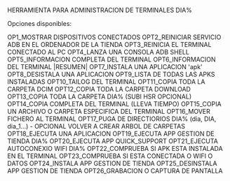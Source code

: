HERRAMIENTA PARA ADMINISTRACION DE TERMINALES DIA%

Opciones disponibles:

OP1_MOSTRAR DISPOSITIVOS CONECTADOS
OPT2_REINICIAR SERVICIO ADB EN EL ORDENADOR DE LA TIENDA
OPT3_REINICIA EL TERMINAL CONECTADO AL PC
OPT4_LANZA UNA CONSOLA ADB SHELL
OPT5_INFORMACION COMPLETA DEL TERMINAL
OPT6_INFORMACION DEL TERMINAL |RESUMEN|
OPT7_INSTALA UNA APLICACION 'apk'
OPT8_DESISTALA UNA APLICACION
OPT9_LISTA DE TODAS LAS APKS INSTALADAS
OPT10_TAILOG DEL TERMINAL
OPT11_COPIA TODA LA CARPETA DCIM
OPT12_COPIA TODA LA CARPETA DOWNLOAD
OPT13_COPIA TODA LA CARPETA DIA% (SUBI HSR OPCIONAL)
OPT14_COPIA COMPLETA DEL TERMINAL (LLEVA TIEMPO)
OPT15_COPIA UN ARCHIVO O CARPETA ESPECIFICA DEL TERMINAL
OPT16_MOVER FICHERO AL TERMINAL
OPT17_PUGA DE DIRECTIORIOS DIA% (dia, DIA, dia_1...) - OPCIONAL VOLVER A CREAR ARBOL DE CARPETAS
OPT18_EJECUTA UNA APLICACION
OPT19_EJECUTA APP GESTION DE TIENDA DIA%
OPT20_EJECUTA APP QUICK_SUPPORT
OPT21_EJECUTA AUTOCONEXIO WIFI DIA%
OPT22_COMPRUEBA SI APK ESTA INSTALADA EN EL TERMINAL
OPT23_COMPRUEBA SI ESTA CONECTADA O WIFI O DATOS
OPT24_INSTALA APP GESTION DE TIENDA
OPT25_DESINSTALA APP GESTION DE TIENDA
OPT26_GRABACION O CAPTURA DE PANTALLA